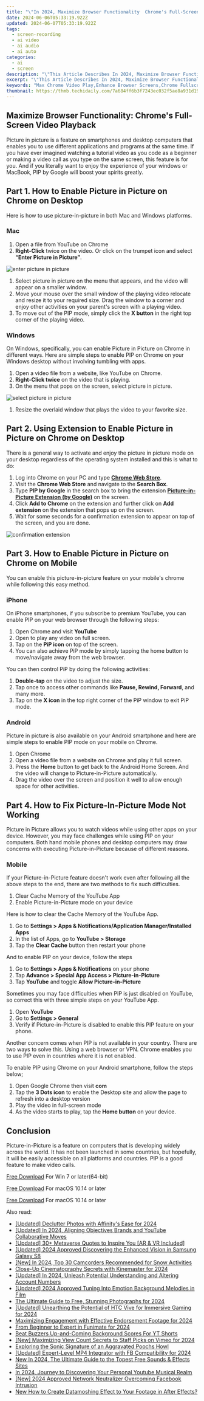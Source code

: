 ```yaml
---
title: "\"In 2024, Maximize Browser Functionality  Chrome's Full-Screen Video Playback\""
date: 2024-06-06T05:33:19.922Z
updated: 2024-06-07T05:33:19.922Z
tags: 
  - screen-recording
  - ai video
  - ai audio
  - ai auto
categories: 
  - ai
  - screen
description: "\"This Article Describes In 2024, Maximize Browser Functionality: Chrome's Full-Screen Video Playback\""
excerpt: "\"This Article Describes In 2024, Maximize Browser Functionality: Chrome's Full-Screen Video Playback\""
keywords: "Max Chrome Video Play,Enhance Browser Screens,Chrome Fullscreen Vids,Improve Video in Chrom,ScreenMax for Videos,Optimize Chrom Vids,Boost Chrome Videolayout"
thumbnail: https://thmb.techidaily.com/7a684ff6b3f7243ec032f5ae8a931d190264bae1e112796613965ade353d6f1f.png
---
```


## Maximize Browser Functionality: Chrome's Full-Screen Video Playback

Picture in picture is a feature on smartphones and desktop computers that enables you to use different applications and programs at the same time. If you have ever imagined watching a tutorial video as you code as a beginner or making a video call as you type on the same screen, this feature is for you. And if you literally want to enjoy the experience of your windows or MacBook, PIP by Google will boost your spirits greatly.

## Part 1\. How to Enable Picture in Picture on Chrome on Desktop

Here is how to use picture-in-picture in both Mac and Windows platforms.

### Mac

1. Open a file from YouTube on Chrome
2. **Right-Click** twice on the video. Or click on the trumpet icon and select **“Enter Picture in Picture”**.

![enter picture in picture](https://images.wondershare.com/filmora/article-images/2022/07/pip-on-chrome-on-all-platforms-1.jpg)

1. Select picture in picture on the menu that appears, and the video will appear on a smaller window.
2. Move your mouse over the small window of the playing video relocate and resize it to your required size. Drag the window to a corner and enjoy other activities on your parent's screen with a playing video.
3. To move out of the PIP mode, simply click the **X button** in the right top corner of the playing video.

### Windows

On Windows, specifically, you can enable Picture in Picture on Chrome in different ways. Here are simple steps to enable PIP on Chrome on your Windows desktop without involving tumbling with apps.

1. Open a video file from a website, like YouTube on Chrome.
2. **Right-Click twice** on the video that is playing.
3. On the menu that pops on the screen, select picture in picture.

![select picture in picture](https://images.wondershare.com/filmora/article-images/2022/07/pip-on-chrome-on-all-platforms-2.jpg)

1. Resize the overlaid window that plays the video to your favorite size.

## Part 2\. Using Extension to Enable Picture in Picture on Chrome on Desktop

There is a general way to activate and enjoy the picture in picture mode on your desktop regardless of the operating system installed and this is what to do:

1. Log into Chrome on your PC and type [**Chrome Web Store**](https://chrome.google.com/webstore).
2. Visit the **Chrome Web Store** and navigate to the **Search Box**.
3. Type **PIP by Google** in the search box to bring the extension [**Picture-in-Picture Extension (by Google)**](https://chrome.google.com/webstore/detail/picture-in-picture-extens/hkgfoiooedgoejojocmhlaklaeopbecg) on the screen.
4. Click **Add to Chrome** on the extension and further click on **Add extension** on the extension that pops up on the screen.
5. Wait for some seconds for a confirmation extension to appear on top of the screen, and you are done.

![confirmation extension](https://images.wondershare.com/filmora/article-images/2022/07/pip-on-chrome-on-all-platforms-3.jpg)

## Part 3\. How to Enable Picture in Picture on Chrome on Mobile

You can enable this picture-in-picture feature on your mobile's chrome while following this easy method.

### iPhone

On iPhone smartphones, if you subscribe to premium YouTube, you can enable PIP on your web browser through the following steps:

1. Open Chrome and visit **YouTube**
2. Open to play any video on full screen.
3. Tap on the **PiP icon** on top of the screen.
4. You can also achieve PiP mode by simply tapping the home button to move/navigate away from the web browser.

You can then control PiP by doing the following activities:

1. **Double-tap** on the video to adjust the size.
2. Tap once to access other commands like **Pause, Rewind, Forward**, and many more.
3. Tap on the **X icon** in the top right corner of the PiP window to exit PiP mode.

### Android

Picture in picture is also available on your Android smartphone and here are simple steps to enable PIP mode on your mobile on Chrome.

1. Open Chrome
2. Open a video file from a website on Chrome and play it full screen.
3. Press the **Home** button to get back to the Android Home Screen. And the video will change to Picture-in-Picture automatically.
4. Drag the video over the screen and position it well to allow enough space for other activities.

## Part 4\. How to Fix Picture-In-Picture Mode Not Working

Picture in Picture allows you to watch videos while using other apps on your device. However, you may face challenges while using PIP on your computers. Both hand mobile phones and desktop computers may draw concerns with executing Picture-in-Picture because of different reasons.

### Mobile

If your Picture-in-Picture feature doesn't work even after following all the above steps to the end, there are two methods to fix such difficulties.

1. Clear Cache Memory of the YouTube App
2. Enable Picture-in-Picture mode on your device

Here is how to clear the Cache Memory of the YouTube App.

1. Go to **Settings > Apps & Notifications/Application Manager/Installed Apps**
2. In the list of Apps, go to **YouTube > Storage**
3. Tap the **Clear Cache** button then restart your phone

And to enable PIP on your device, follow the steps

1. Go to **Settings > Apps & Notifications** on your phone
2. Tap **Advance > Special App Access > Picture-in-Picture**
3. Tap **YouTube** and toggle **Allow Picture-in-Picture**

Sometimes you may face difficulties when PIP is just disabled on YouTube, so correct this with three simple steps on your YouTube App.

1. Open **YouTube**
2. Go to **Settings > General**
3. Verify if Picture-in-Picture is disabled to enable this PIP feature on your phone.

Another concern comes when PIP is not available in your country. There are two ways to solve this. Using a web browser or VPN. Chrome enables you to use PIP even in countries where it is not enabled.

To enable PIP using Chrome on your Android smartphone, follow the steps below;

1. Open Google Chrome then visit **com**
2. Tap the **3 Dots icon** to enable the Desktop site and allow the page to refresh into a desktop version
3. Play the video in full-screen mode
4. As the video starts to play, tap the **Home button** on your device.

## Conclusion

Picture-in-Picture is a feature on computers that is developing widely across the world. It has not been launched in some countries, but hopefully, it will be easily accessible on all platforms and countries. PIP is a good feature to make video calls.

[Free Download](https://tools.techidaily.com/wondershare/filmora/download/) For Win 7 or later(64-bit)

[Free Download](https://tools.techidaily.com/wondershare/filmora/download/) For macOS 10.14 or later

[Free Download](https://tools.techidaily.com/wondershare/filmora/download/) For macOS 10.14 or later

<ins class="adsbygoogle"
     style="display:block"
     data-ad-format="autorelaxed"
     data-ad-client="ca-pub-7571918770474297"
     data-ad-slot="1223367746"></ins>

<ins class="adsbygoogle"
     style="display:block"
     data-ad-format="autorelaxed"
     data-ad-client="ca-pub-7571918770474297"
     data-ad-slot="1223367746"></ins>



<ins class="adsbygoogle"
     style="display:block"
     data-ad-client="ca-pub-7571918770474297"
     data-ad-slot="8358498916"
     data-ad-format="auto"
     data-full-width-responsive="true"></ins>


<span class="atpl-alsoreadstyle">Also read:</span>
<div><ul>
<li><a href="https://vp-tips.techidaily.com/updated-declutter-photos-with-affinitys-ease-for-2024/"><u>[Updated] Declutter Photos with Affinity's Ease for 2024</u></a></li>
<li><a href="https://vp-tips.techidaily.com/updated-in-2024-aligning-objectives-brands-and-youtube-collaborative-moves/"><u>[Updated] In 2024, Aligning Objectives  Brands and YouTube Collaborative Moves</u></a></li>
<li><a href="https://vp-tips.techidaily.com/updated-30plus-metaverse-quotes-to-inspire-you-ar-and-vr-included/"><u>[Updated] 30+ Metaverse Quotes to Inspire You [AR & VR Included]</u></a></li>
<li><a href="https://vp-tips.techidaily.com/updated-2024-approved-discovering-the-enhanced-vision-in-samsung-galaxy-s8/"><u>[Updated] 2024 Approved  Discovering the Enhanced Vision in Samsung Galaxy S8</u></a></li>
<li><a href="https://vp-tips.techidaily.com/new-in-2024-top-30-camcorders-recommended-for-snow-activities/"><u>[New] In 2024, Top 30 Camcorders Recommended for Snow Activities</u></a></li>
<li><a href="https://vp-tips.techidaily.com/close-up-cinematography-secrets-with-kinemaster-for-2024/"><u>Close-Up Cinematography Secrets with Kinemaster for 2024</u></a></li>
<li><a href="https://vp-tips.techidaily.com/updated-in-2024-unleash-potential-understanding-and-altering-account-numbers/"><u>[Updated] In 2024, Unleash Potential  Understanding and Altering Account Numbers</u></a></li>
<li><a href="https://vp-tips.techidaily.com/updated-2024-approved-tuning-into-emotion-background-melodies-in-film/"><u>[Updated] 2024 Approved  Tuning Into Emotion  Background Melodies in Film</u></a></li>
<li><a href="https://vp-tips.techidaily.com/the-ultimate-guide-to-free-stunning-photographs-for-2024/"><u>The Ultimate Guide to Free, Stunning Photographs for 2024</u></a></li>
<li><a href="https://vp-tips.techidaily.com/updated-unearthing-the-potential-of-htc-vive-for-immersive-gaming-for-2024/"><u>[Updated] Unearthing the Potential of HTC Vive for Immersive Gaming for 2024</u></a></li>
<li><a href="https://extra-guidance.techidaily.com/maximizing-engagement-with-effective-endorsement-footage-for-2024/"><u>Maximizing Engagement with Effective Endorsement Footage for 2024</u></a></li>
<li><a href="https://some-knowledge.techidaily.com/from-beginner-to-expert-in-funimate-for-2024/"><u>From Beginner to Expert in Funimate for 2024</u></a></li>
<li><a href="https://youtube-videos.techidaily.com/beat-buzzers-up-and-coming-background-scores-for-yt-shorts/"><u>Beat Buzzers  Up-and-Coming Background Scores For YT Shorts</u></a></li>
<li><a href="https://vimeo-videos.techidaily.com/new-maximizing-view-count-secrets-to-staff-picks-on-vimeo-for-2024/"><u>[New] Maximizing View Count  Secrets to Staff Picks on Vimeo for 2024</u></a></li>
<li><a href="https://sound-tweaking.techidaily.com/exploring-the-sonic-signature-of-an-aggravated-poochs-howl/"><u>Exploring the Sonic Signature of an Aggravated Poochs Howl</u></a></li>
<li><a href="https://facebook-clips.techidaily.com/updated-expert-level-mp4-integrator-with-fb-compatibility-for-2024/"><u>[Updated] Expert-Level MP4 Integrator with FB Compatibility for 2024</u></a></li>
<li><a href="https://audio-shaping.techidaily.com/new-in-2024-the-ultimate-guide-to-the-topest-free-sounds-and-effects-sites/"><u>New In 2024, The Ultimate Guide to the Topest Free Sounds & Effects Sites</u></a></li>
<li><a href="https://youtube-stream.techidaily.com/in-2024-journey-to-discovering-your-personal-youtube-musical-realm/"><u>In 2024, Journey to Discovering Your Personal Youtube Musical Realm</u></a></li>
<li><a href="https://facebook-video-content.techidaily.com/new-2024-approved-network-neutralizer-overcoming-facebook-intrusion/"><u>[New] 2024 Approved  Network Neutralizer  Overcoming Facebook Intrusion</u></a></li>
<li><a href="https://ai-editing-video.techidaily.com/new-how-to-create-datamoshing-effect-to-your-footage-in-after-effects/"><u>New How to Create Datamoshing Effect to Your Footage in After Effects?</u></a></li>
</ul></div>
